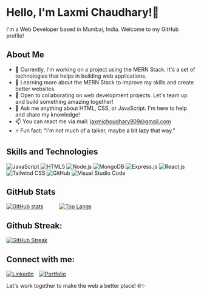 # Hello, I'm Laxmi Chaudhary!👋 

I'm a Web Developer based in Mumbai, India. Welcome to my GitHub profile! 

## About Me 

- 🔭 Currently, I'm working on a project using the MERN Stack. It's a set of technologies that helps in building web applications.
- 🌱 Learning more about the MERN Stack to improve my skills and create better websites.
- 👯 Open to collaborating on web development projects. Let's team up and build something amazing together!
- 💬 Ask me anything about HTML, CSS, or JavaScript. I'm here to help and share my knowledge!
- 📫 You can react me via mail: laxmichoudhary909@gmail.com
- ⚡ Fun fact: "I'm not much of a talker, maybe a bit lazy that way."

## Skills and Technologies

![JavaScript](https://img.shields.io/badge/JavaScript-black?style=flat-square&logo=javascript) ![HTML5](https://img.shields.io/badge/HTML5-black?style=flat-square&logo=html5) ![Node.js](https://img.shields.io/badge/-Node.js-black?style=flat-square&logo=node.js) ![MongoDB](https://img.shields.io/badge/-MongoDB-black?style=flat-square&logo=mongodb) ![Express.js](https://img.shields.io/badge/-Express.js-black?style=flat-square&logo=express) ![React.js](https://img.shields.io/badge/-React.js-black?style=flat-square&logo=react) ![Tailwind CSS](https://img.shields.io/badge/-Tailwind_CSS-black?style=flat-square&logo=tailwind-css) ![GitHub](https://img.shields.io/badge/-GitHub-black?style=flat-square&logo=github) ![Visual Studio Code](https://img.shields.io/badge/-Visual_Studio_Code-black?style=flat-square&logo=visual-studio-code)
  
## GitHub Stats

[![GitHub stats](https://github-readme-stats.vercel.app/api?username=ltc01&show_icons=true&theme=dark)](https://github.com/anuraghazra/github-readme-stats)&emsp;&emsp;&emsp;[![Top Langs](https://github-readme-stats.vercel.app/api/top-langs/?username=ltc01&layout=compact&theme=dark)](https://github.com/anuraghazra/github-readme-stats)
 
## Github Streak: 

[![GitHub Streak](https://streak-stats.demolab.com/?user=ltc01&theme=dark)](https://git.io/streak-stats)

## Connect with me:

[![LinkedIn](https://img.shields.io/badge/LinkedIn-blue?logo=linkedin)](https://www.linkedin.com/in/laxmi-c-845099188/)&emsp;[![Portfolio](https://img.shields.io/badge/Portfolio-black?logo=protodotio)](https://remarkable-tartufo-27b7f2.netlify.app/)


Let's work together to make the web a better place! 🌐✨
